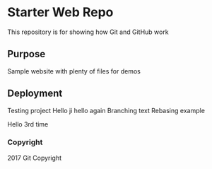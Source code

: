 # Starter Web Repo

This repository is for showing how Git and GitHub work

## Purpose

Sample website with plenty of files for demos

## Deployment

Testing project
Hello ji
hello again
Branching text
Rebasing example

Hello 3rd time

### Copyright
2017 Git Copyright
